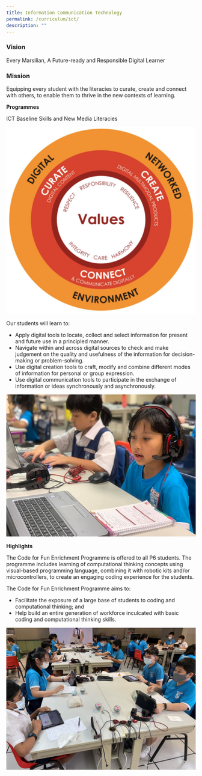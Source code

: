 ```yaml
---
title: Information Communication Technology
permalink: /curriculum/ict/
description: ""
---
```


### **Vision**

Every Marsilian, A Future-ready and Responsible Digital Learner

  

### **Mission**

Equipping every student with the literacies to curate, create and connect with others, to enable them to thrive in the new contexts of learning.

  

**Programmes**

ICT Baseline Skills and New Media Literacies

![](/images/Info%20Comm%20Tech.jpeg)

Our students will learn to:

*   Apply digital tools to locate, collect and select information for present and future use in a principled manner.
*   Navigate within and across digital sources to check and make judgement on the quality and usefulness of the information for decision-making or problem-solving.
*   Use digital creation tools to craft, modify and combine different modes of information for personal or group expression.
*   Use digital communication tools to participate in the exchange of information or ideas synchronously and asynchronously.

![](/images/ict%202.jpg)

**Highlights**

The Code for Fun Enrichment Programme is offered to all P6 students. The programme includes learning of computational thinking concepts using visual-based programming language, combining it with robotic kits and/or microcontrollers, to create an engaging coding experience for the students.

The Code for Fun Enrichment Programme aims to:

*   Facilitate the exposure of a large base of students to coding and computational thinking; and
*   Help build an entire generation of workforce inculcated with basic coding and computational thinking skills.

![](/images/ict%203.jpg)